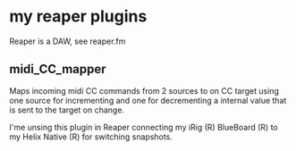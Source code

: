 # my reaper plugins 

Reaper is a DAW, see reaper.fm

## midi_CC_mapper
Maps incoming midi CC commands from 2 sources to on CC target using one source for incrementing and one for decrementing a internal value that is sent to the target on change.

I'me unsing this plugin in Reaper connecting my iRig (R) BlueBoard (R) to my Helix Native (R) for switching snapshots.
